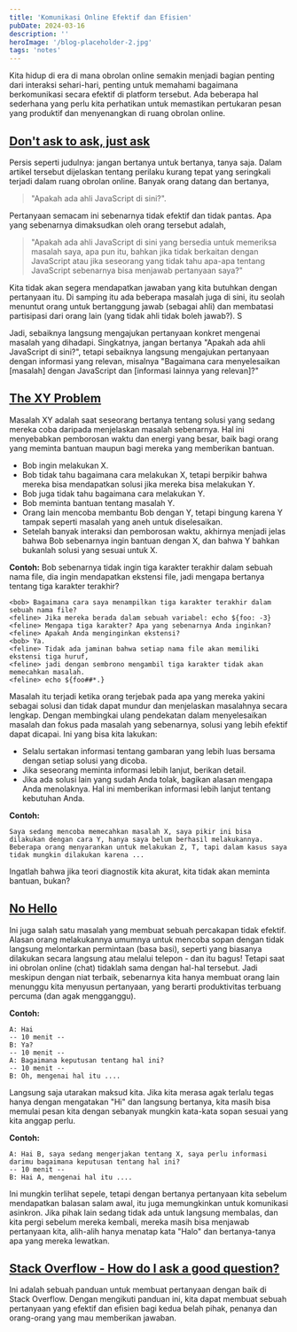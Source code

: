 ```yaml
---
title: 'Komunikasi Online Efektif dan Efisien'
pubDate: 2024-03-16
description: ''
heroImage: '/blog-placeholder-2.jpg'
tags: 'notes'
---
```


Kita hidup di era di mana obrolan online semakin menjadi bagian penting dari interaksi sehari-hari, penting untuk memahami bagaimana berkomunikasi secara efektif di platform tersebut. Ada beberapa hal sederhana yang perlu kita perhatikan untuk memastikan pertukaran pesan yang produktif dan menyenangkan di ruang obrolan online.

## [Don't ask to ask, just ask](https://dontasktoask.com/)

Persis seperti judulnya: jangan bertanya untuk bertanya, tanya saja. Dalam artikel tersebut dijelaskan tentang perilaku kurang tepat yang seringkali terjadi dalam ruang obrolan online. Banyak orang datang dan bertanya, 

> "Apakah ada ahli JavaScript di sini?". 

Pertanyaan semacam ini sebenarnya tidak efektif dan tidak pantas. Apa yang sebenarnya dimaksudkan oleh orang tersebut adalah, 

> "Apakah ada ahli JavaScript di sini yang bersedia untuk memeriksa masalah saya, apa pun itu, bahkan jika tidak berkaitan dengan JavaScript atau jika seseorang yang tidak tahu apa-apa tentang JavaScript sebenarnya bisa menjawab pertanyaan saya?"

Kita tidak akan segera mendapatkan jawaban yang kita butuhkan dengan pertanyaan itu. Di samping itu ada beberapa masalah juga di sini, itu seolah menuntut orang untuk bertanggung jawab (sebagai ahli) dan membatasi partisipasi dari orang lain (yang tidak ahli tidak boleh jawab?). S

Jadi, sebaiknya langsung mengajukan pertanyaan konkret mengenai masalah yang dihadapi. Singkatnya, jangan bertanya "Apakah ada ahli JavaScript di sini?", tetapi sebaiknya langsung mengajukan pertanyaan dengan informasi yang relevan, misalnya "Bagaimana cara menyelesaikan [masalah] dengan JavaScript dan [informasi lainnya yang relevan]?"

## [The XY Problem](https://xyproblem.info/)

Masalah XY adalah saat seseorang bertanya tentang solusi yang sedang mereka coba daripada menjelaskan masalah sebenarnya. Hal ini menyebabkan pemborosan waktu dan energi yang besar, baik bagi orang yang meminta bantuan maupun bagi mereka yang memberikan bantuan.

- Bob ingin melakukan X.
- Bob tidak tahu bagaimana cara melakukan X, tetapi berpikir bahwa mereka bisa mendapatkan solusi jika mereka bisa melakukan Y.
- Bob juga tidak tahu bagaimana cara melakukan Y.
- Bob meminta bantuan tentang masalah Y.
- Orang lain mencoba membantu Bob dengan Y, tetapi bingung karena Y tampak seperti masalah yang aneh untuk diselesaikan.
- Setelah banyak interaksi dan pemborosan waktu, akhirnya menjadi jelas bahwa Bob sebenarnya ingin bantuan dengan X, dan bahwa Y bahkan bukanlah solusi yang sesuai untuk X.

**Contoh:**
Bob sebenarnya tidak ingin tiga karakter terakhir dalam sebuah nama file, dia ingin mendapatkan ekstensi file, jadi mengapa bertanya tentang tiga karakter terakhir?

```
<bob> Bagaimana cara saya menampilkan tiga karakter terakhir dalam sebuah nama file?
<feline> Jika mereka berada dalam sebuah variabel: echo ${foo: -3}
<feline> Mengapa tiga karakter? Apa yang sebenarnya Anda inginkan?
<feline> Apakah Anda menginginkan ekstensi?
<bob> Ya.
<feline> Tidak ada jaminan bahwa setiap nama file akan memiliki ekstensi tiga huruf,
<feline> jadi dengan sembrono mengambil tiga karakter tidak akan memecahkan masalah.
<feline> echo ${foo##*.}
```

Masalah itu terjadi ketika orang terjebak pada apa yang mereka yakini sebagai solusi dan tidak dapat mundur dan menjelaskan masalahnya secara lengkap. Dengan membingkai ulang pendekatan dalam menyelesaikan masalah dan fokus pada masalah yang sebenarnya, solusi yang lebih efektif dapat dicapai. Ini yang bisa kita lakukan:

- Selalu sertakan informasi tentang gambaran yang lebih luas bersama dengan setiap solusi yang dicoba.
- Jika seseorang meminta informasi lebih lanjut, berikan detail.
- Jika ada solusi lain yang sudah Anda tolak, bagikan alasan mengapa Anda menolaknya. Hal ini memberikan informasi lebih lanjut tentang kebutuhan Anda.

**Contoh:**
```
Saya sedang mencoba memecahkan masalah X, saya pikir ini bisa dilakukan dengan cara Y, hanya saya belum berhasil melakukannya. Beberapa orang menyarankan untuk melakukan Z, T, tapi dalam kasus saya tidak mungkin dilakukan karena ...
```

Ingatlah bahwa jika teori diagnostik kita akurat, kita tidak akan meminta bantuan, bukan?

## [No Hello](https://nohello.net/en/)

Ini juga salah satu masalah yang membuat sebuah percakapan tidak efektif. Alasan orang melakukannya umumnya untuk mencoba sopan dengan tidak langsung melontarkan permintaan (basa basi), seperti yang biasanya dilakukan secara langsung atau melalui telepon - dan itu bagus! Tetapi saat ini obrolan online (chat) tidaklah sama dengan hal-hal tersebut. Jadi meskipun dengan niat terbaik, sebenarnya kita hanya membuat orang lain menunggu kita menyusun pertanyaan, yang berarti produktivitas terbuang percuma (dan agak mengganggu). 

**Contoh:**
```
A: Hai
-- 10 menit --
B: Ya?
-- 10 menit --
A: Bagaimana keputusan tentang hal ini?
-- 10 menit --
B: Oh, mengenai hal itu ....
```

Langsung saja utarakan maksud kita. Jika kita merasa agak terlalu tegas hanya dengan mengatakan "Hi" dan langsung bertanya, kita masih bisa memulai pesan kita dengan sebanyak mungkin kata-kata sopan sesuai yang kita anggap perlu. 

**Contoh:**
```
A: Hai B, saya sedang mengerjakan tentang X, saya perlu informasi darimu bagaimana keputusan tentang hal ini?
-- 10 menit --
B: Hai A, mengenai hal itu ....
```

Ini mungkin terlihat sepele, tetapi dengan bertanya pertanyaan kita sebelum mendapatkan balasan salam awal, itu juga memungkinkan untuk komunikasi asinkron. Jika pihak lain sedang tidak ada untuk langsung membalas, dan kita pergi sebelum mereka kembali, mereka masih bisa menjawab pertanyaan kita, alih-alih hanya menatap kata "Halo" dan bertanya-tanya apa yang mereka lewatkan.



## [Stack Overflow - How do I ask a good question?](https://stackoverflow.com/help/how-to-ask)

Ini adalah sebuah panduan untuk membuat pertanyaan dengan baik di Stack Overflow. Dengan mengikuti panduan ini, kita dapat membuat sebuah pertanyaan yang efektif dan efisien bagi kedua belah pihak, penanya dan orang-orang yang mau memberikan jawaban.